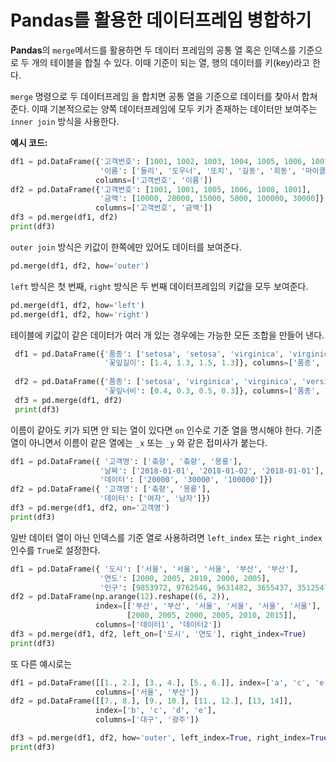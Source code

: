 # Pandas를 활용한 데이터프레임 병합하기

<b>Pandas</b>의 ```merge```메서드를 활용하면 두 데이터 프레임의 공통 열 혹은 인덱스를 기준으로 두 개의 테이블을 합칠 수 있다.
이때 기준이 되는 열, 행의 데이터를 키(key)라고 한다.

```merge``` 명령으로 두 데이터프레임 을 합치면 공통 열을 기준으로 데이터를 찾아서 합쳐준다.
이때 기본적으로는 양쪽 데이터프레임에 모두 키가 존재하는 데이터만 보여주는 ```inner join``` 방식을 사용한다.

<b>예시 코드:</b>
```python
df1 = pd.DataFrame({'고객번호': [1001, 1002, 1003, 1004, 1005, 1006, 1007],
                    '이름': ['둘리', '도우너', '또치', '길동', '희동', '마이콜', '영희']},
                   columns=['고객번호', '이름'])
df2 = pd.DataFrame({'고객번호': [1001, 1001, 1005, 1006, 1008, 1001],
                    '금액': [10000, 20000, 15000, 5000, 100000, 30000]},
                   columns=['고객번호', '금액'])
df3 = pd.merge(df1, df2)
print(df3)
```

```outer join``` 방식은 키값이 한쪽에만 있어도 데이터를 보여준다.
```python
pd.merge(df1, df2, how='outer')
```

```left``` 방식은 첫 번째, ```right``` 방식은 두 번째 데이터프레임의 키값을 모두 보여준다.
```python
pd.merge(df1, df2, how='left')
pd.merge(df1, df2, how='right')
```

테이블에 키값이 같은 데이터가 여러 개 있는 경우에는 가능한 모든 조합을 만들어 낸다.
```python
 df1 = pd.DataFrame({'품종': ['setosa', 'setosa', 'virginica', 'virginica'],
                     '꽃잎길이': [1.4, 1.3, 1.5, 1.3]}, columns=['품종', '꽃잎길이'])
 
 df2 = pd.DataFrame({'품종': ['setosa', 'virginica', 'virginica', 'versicolor'],
                     '꽃잎너비': [0.4, 0.3, 0.5, 0.3]}, columns=['품종', '꽃잎너비'])
 df3 = pd.merge(df1, df2)
 print(df3)
```

이름이 같아도 키가 되면 안 되는 열이 있다면 ```on``` 인수로 기준 열을 명시해야 한다.
기준 열이 아니면서 이름이 같은 열에는 ```_x``` 또는 ```_y``` 와 같은 접미사가 붙는다.
```python
df1 = pd.DataFrame({ '고객명': ['춖향', '춖향', '몽룡'],
                    '날짜': ['2018-01-01', '2018-01-02', '2018-01-01'],
                    '데이터': ['20000', '30000', '100000']})
df2 = pd.DataFrame({ '고객명': ['춖향', '몽룡'],
                    '데이터': ['여자', '남자']})
df3 = pd.merge(df1, df2, on='고객명')
print(df3)
```

일반 데이터 열이 아닌 인덱스를 기준 열로 사용하려면 ```left_index``` 또는 ```right_index``` 인수를 ```True```로 설정한다.
```python
df1 = pd.DataFrame({ '도시': ['서울', '서울', '서울', '부산', '부산'],
                    '연도': [2000, 2005, 2010, 2000, 2005],
                    '인구': [9853972, 9762546, 9631482, 3655437, 3512547]})
df2 = pd.DataFrame(np.arange(12).reshape((6, 2)),
                   index=[['부산', '부산', '서울', '서울', '서울', '서울'],
                          [2000, 2005, 2000, 2005, 2010, 2015]],
                   columns=['데이터1', '데이터2'])
df3 = pd.merge(df1, df2, left_on=['도시', '연도'], right_index=True)
print(df3)
```
또 다른 예시로는 
```python
df1 = pd.DataFrame([[1., 2.], [3., 4.], [5., 6.]], index=['a', 'c', 'e'],
                   columns=['서울', '부산'])
df2 = pd.DataFrame([[7., 8.], [9., 10.], [11., 12.], [13, 14]],
                   index=['b', 'c', 'd', 'e'],
                   columns=['대구', '광주'])

df3 = pd.merge(df1, df2, how='outer', left_index=True, right_index=True)
print(df3)
```
